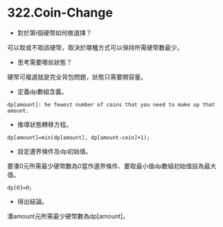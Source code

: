 # 322.Coin-Change

- 對於第i個硬幣如何做選擇？

可以取或不取該硬幣，取決於哪種方式可以保持所需硬幣數最少。

- 思考需要哪些狀態？

硬幣可複選就是完全背包問題，狀態只需要開容量。

- 定義dp數組含義。

```
dp[amount]: he fewest number of coins that you need to make up that amount.
```

- 推導狀態轉移方程。

```
dp[amount]=min(dp[amount], dp[amount-coin]+1);
```

- 設定邊界條件及dp初始值。

要湊0元所需最少硬幣數為0當作邊界條件、要取最小值dp數組初始值設為最大值。

```
dp[0]=0;
```

- 得出結論。

湊amount元所需最少硬幣數為dp[amount]。
